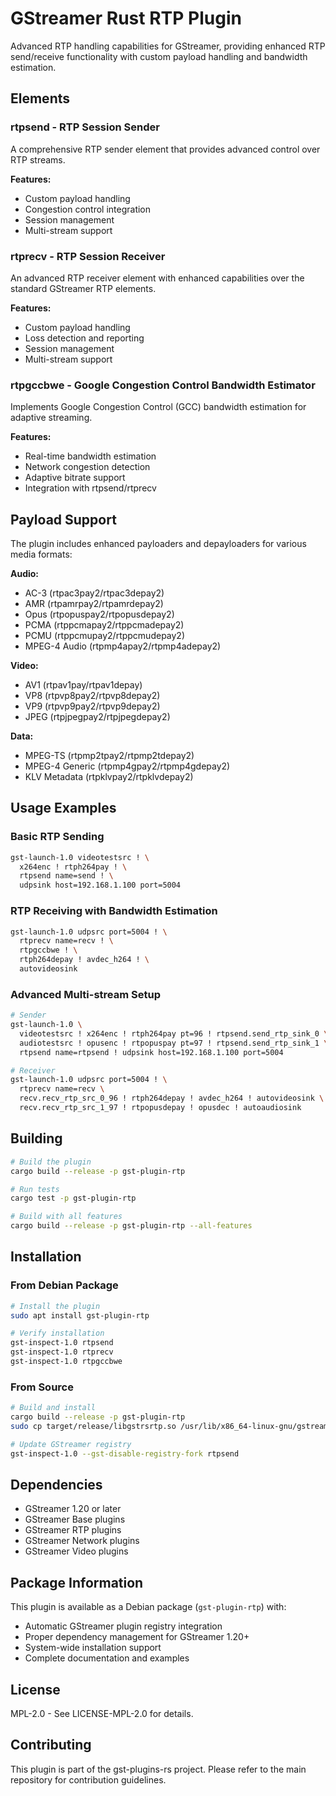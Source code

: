 # GStreamer Rust RTP Plugin

Advanced RTP handling capabilities for GStreamer, providing enhanced RTP send/receive functionality with custom payload handling and bandwidth estimation.

## Elements

### rtpsend - RTP Session Sender
A comprehensive RTP sender element that provides advanced control over RTP streams.

**Features:**
- Custom payload handling
- Congestion control integration
- Session management
- Multi-stream support

### rtprecv - RTP Session Receiver  
An advanced RTP receiver element with enhanced capabilities over the standard GStreamer RTP elements.

**Features:**
- Custom payload handling
- Loss detection and reporting
- Session management
- Multi-stream support

### rtpgccbwe - Google Congestion Control Bandwidth Estimator
Implements Google Congestion Control (GCC) bandwidth estimation for adaptive streaming.

**Features:**
- Real-time bandwidth estimation
- Network congestion detection
- Adaptive bitrate support
- Integration with rtpsend/rtprecv

## Payload Support

The plugin includes enhanced payloaders and depayloaders for various media formats:

**Audio:**
- AC-3 (rtpac3pay2/rtpac3depay2)
- AMR (rtpamrpay2/rtpamrdepay2) 
- Opus (rtpopuspay2/rtpopusdepay2)
- PCMA (rtppcmapay2/rtppcmadepay2)
- PCMU (rtppcmupay2/rtppcmudepay2)
- MPEG-4 Audio (rtpmp4apay2/rtpmp4adepay2)

**Video:**
- AV1 (rtpav1pay/rtpav1depay)
- VP8 (rtpvp8pay2/rtpvp8depay2)
- VP9 (rtpvp9pay2/rtpvp9depay2)
- JPEG (rtpjpegpay2/rtpjpegdepay2)

**Data:**
- MPEG-TS (rtpmp2tpay2/rtpmp2tdepay2)
- MPEG-4 Generic (rtpmp4gpay2/rtpmp4gdepay2)
- KLV Metadata (rtpklvpay2/rtpklvdepay2)

## Usage Examples

### Basic RTP Sending
```bash
gst-launch-1.0 videotestsrc ! \
  x264enc ! rtph264pay ! \
  rtpsend name=send ! \
  udpsink host=192.168.1.100 port=5004
```

### RTP Receiving with Bandwidth Estimation
```bash
gst-launch-1.0 udpsrc port=5004 ! \
  rtprecv name=recv ! \
  rtpgccbwe ! \
  rtph264depay ! avdec_h264 ! \
  autovideosink
```

### Advanced Multi-stream Setup
```bash
# Sender
gst-launch-1.0 \
  videotestsrc ! x264enc ! rtph264pay pt=96 ! rtpsend.send_rtp_sink_0 \
  audiotestsrc ! opusenc ! rtpopuspay pt=97 ! rtpsend.send_rtp_sink_1 \
  rtpsend name=rtpsend ! udpsink host=192.168.1.100 port=5004

# Receiver  
gst-launch-1.0 udpsrc port=5004 ! \
  rtprecv name=recv \
  recv.recv_rtp_src_0_96 ! rtph264depay ! avdec_h264 ! autovideosink \
  recv.recv_rtp_src_1_97 ! rtpopusdepay ! opusdec ! autoaudiosink
```

## Building

```bash
# Build the plugin
cargo build --release -p gst-plugin-rtp

# Run tests
cargo test -p gst-plugin-rtp

# Build with all features
cargo build --release -p gst-plugin-rtp --all-features
```

## Installation

### From Debian Package

```bash
# Install the plugin
sudo apt install gst-plugin-rtp

# Verify installation
gst-inspect-1.0 rtpsend
gst-inspect-1.0 rtprecv
gst-inspect-1.0 rtpgccbwe
```

### From Source

```bash
# Build and install
cargo build --release -p gst-plugin-rtp
sudo cp target/release/libgstrsrtp.so /usr/lib/x86_64-linux-gnu/gstreamer-1.0/

# Update GStreamer registry
gst-inspect-1.0 --gst-disable-registry-fork rtpsend
```

## Dependencies

- GStreamer 1.20 or later
- GStreamer Base plugins
- GStreamer RTP plugins  
- GStreamer Network plugins
- GStreamer Video plugins

## Package Information

This plugin is available as a Debian package (`gst-plugin-rtp`) with:
- Automatic GStreamer plugin registry integration
- Proper dependency management for GStreamer 1.20+
- System-wide installation support
- Complete documentation and examples

## License

MPL-2.0 - See LICENSE-MPL-2.0 for details.

## Contributing

This plugin is part of the gst-plugins-rs project. Please refer to the main repository for contribution guidelines.